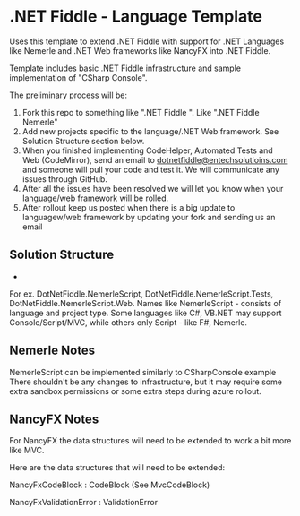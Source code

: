 .NET Fiddle - Language Template
===============================

Uses this template to extend .NET Fiddle with support for .NET Languages like Nemerle and .NET Web frameworks like NancyFX into .NET Fiddle.

Template includes basic .NET Fiddle infrastructure and sample implementation of "CSharp Console".


The preliminary process will be:

1. Fork this repo to something like ".NET Fiddle <Name of the language>".  Like ".NET Fiddle Nemerle"
2. Add new projects specific to the language/.NET Web framework.  See Solution Structure section below.
3. When you finished implementing CodeHelper, Automated Tests and Web (CodeMirror), send an email to dotnetfiddle@entechsolutioins.com and someone will pull your code and test it.  We will communicate any issues through GitHub.  
4. After all the issues have been resolved we will let you know when your language/web framework will be rolled.
5. After rollout keep us posted when there is a big update to languagew/web framework by updating your fork and sending us an email 



## Solution Structure


- 

For ex. DotNetFiddle.NemerleScript, DotNetFiddle.NemerleScript.Tests, DotNetFiddle.NemerleScript.Web.  Names like NemerleScript - consists of language and project type.  Some languages like C#, VB.NET may support Console/Script/MVC, while others only Script - like F#, Nemerle.




## Nemerle Notes

NemerleScript can be implemented similarly to CSharpConsole example
There shouldn't be any changes to infrastructure, but it may require some extra sandbox permissions or some extra steps during azure rollout.  



## NancyFX Notes

For NancyFX the data structures will need to be extended to work a bit more like MVC.

Here are the data structures that will need to be extended:


NancyFxCodeBlock : CodeBlock   (See MvcCodeBlock)


NancyFxValidationError : ValidationError








